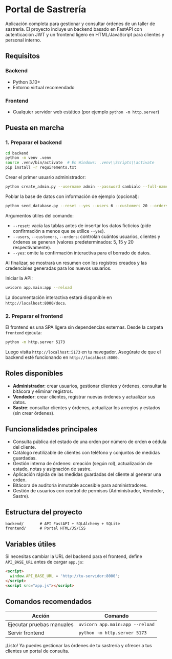 # Portal de Sastrería

Aplicación completa para gestionar y consultar órdenes de un taller de sastrería. El proyecto incluye un backend basado en FastAPI con autenticación JWT y un frontend ligero en HTML/JavaScript para clientes y personal interno.

## Requisitos

### Backend
- Python 3.10+
- Entorno virtual recomendado

### Frontend
- Cualquier servidor web estático (por ejemplo `python -m http.server`)

## Puesta en marcha

### 1. Preparar el backend

```bash
cd backend
python -m venv .venv
source .venv/bin/activate  # En Windows: .venv\\Scripts\\activate
pip install -r requirements.txt
```

Crear el primer usuario administrador:

```bash
python create_admin.py --username admin --password cambialo --full-name "Administrador"
```

Poblar la base de datos con información de ejemplo (opcional):

```bash
python seed_database.py --reset --yes --users 6 --customers 20 --orders 25
```

Argumentos útiles del comando:

- `--reset`: vacía las tablas antes de insertar los datos ficticios (pide confirmación a menos que se utilice `--yes`).
- `--users`, `--customers`, `--orders`: controlan cuántos usuarios, clientes y órdenes se generan (valores predeterminados: 5, 15 y 20 respectivamente).
- `--yes`: omite la confirmación interactiva para el borrado de datos.

Al finalizar, se mostrará un resumen con los registros creados y las credenciales generadas para los nuevos usuarios.

Iniciar la API:

```bash
uvicorn app.main:app --reload
```

La documentación interactiva estará disponible en `http://localhost:8000/docs`.

### 2. Preparar el frontend

El frontend es una SPA ligera sin dependencias externas. Desde la carpeta `frontend` ejecuta:

```bash
python -m http.server 5173
```

Luego visita `http://localhost:5173` en tu navegador. Asegúrate de que el backend esté funcionando en `http://localhost:8000`.

## Roles disponibles

- **Administrador**: crear usuarios, gestionar clientes y órdenes, consultar la bitácora y eliminar registros.
- **Vendedor**: crear clientes, registrar nuevas órdenes y actualizar sus datos.
- **Sastre**: consultar clientes y órdenes, actualizar los arreglos y estados (sin crear órdenes).

## Funcionalidades principales

- Consulta pública del estado de una orden por número de orden **o** cédula del cliente.
- Catálogo reutilizable de clientes con teléfono y conjuntos de medidas guardadas.
- Gestión interna de órdenes: creación (según rol), actualización de estado, notas y asignación de sastre.
- Aplicación rápida de las medidas guardadas del cliente al generar una orden.
- Bitácora de auditoría inmutable accesible para administradores.
- Gestión de usuarios con control de permisos (Administrador, Vendedor, Sastre).

## Estructura del proyecto

```
backend/       # API FastAPI + SQLAlchemy + SQLite
frontend/      # Portal HTML/JS/CSS
```

## Variables útiles

Si necesitas cambiar la URL del backend para el frontend, define `API_BASE_URL` antes de cargar `app.js`:

```html
<script>
  window.API_BASE_URL = 'http://tu-servidor:8000';
</script>
<script src="app.js"></script>
```

## Comandos recomendados

| Acción | Comando |
|--------|---------|
| Ejecutar pruebas manuales | `uvicorn app.main:app --reload` |
| Servir frontend | `python -m http.server 5173` |

¡Listo! Ya puedes gestionar las órdenes de tu sastrería y ofrecer a tus clientes un portal de consulta.

